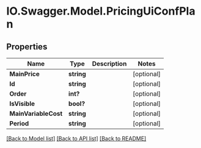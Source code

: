# IO.Swagger.Model.PricingUiConfPlan
## Properties

Name | Type | Description | Notes
------------ | ------------- | ------------- | -------------
**MainPrice** | **string** |  | [optional] 
**Id** | **string** |  | [optional] 
**Order** | **int?** |  | [optional] 
**IsVisible** | **bool?** |  | [optional] 
**MainVariableCost** | **string** |  | [optional] 
**Period** | **string** |  | [optional] 

[[Back to Model list]](../README.md#documentation-for-models) [[Back to API list]](../README.md#documentation-for-api-endpoints) [[Back to README]](../README.md)

